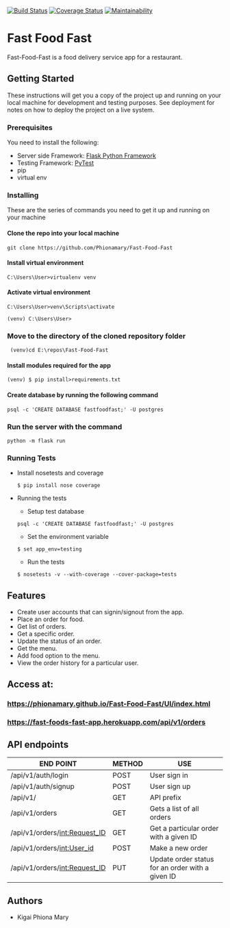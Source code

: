 [![Build Status](https://travis-ci.org/Phionamary/Fast-Food-Fast.svg?branch=Database)](https://travis-ci.org/Phionamary/Fast-Food-Fast)
[![Coverage Status](https://coveralls.io/repos/github/Phionamary/Fast-Food-Fast/badge.svg?branch=Database)](https://coveralls.io/github/Phionamary/Fast-Food-Fast?branch=Database)
[![Maintainability](https://api.codeclimate.com/v1/badges/14ceda9d0603ab17f897/maintainability)](https://codeclimate.com/github/Phionamary/Fast-Food-Fast/maintainability)

# Fast Food Fast
Fast-Food-Fast is a food delivery service app for a restaurant.

## Getting Started
These instructions will get you a copy of the project up and running on your local machine for development and testing purposes. See deployment for notes on how to deploy the project on a live system.

### Prerequisites
You need to install the following: 
* Server side Framework: ​[Flask Python Framework](http://flask.pocoo.org/)
* Testing Framework: [PyTest](https://docs.pytest.org/en/latest/)
* pip 
* virtual env

### Installing 
These are the series of commands you need to get it up and running on your machine 
#### Clone the repo into your local machine

```
git clone https://github.com/Phionamary/Fast-Food-Fast
```
#### Install virtual environment 
``` 
C:\Users\User>virtualenv venv
```
#### Activate virtual environment
``` 
C:\Users\User>venv\Scripts\activate
``` 

```
(venv) C:\Users\User>
 ```

### Move to the directory of the cloned repository folder
  ```
   (venv)cd E:\repos\Fast-Food-Fast
  ```
#### Install modules required for the app 
```
(venv) $ pip install>requirements.txt
```
#### Create database by running the following command
```
psql -c 'CREATE DATABASE fastfoodfast;' -U postgres
```
### Run the server with the command
```
python -m flask run 
```

### Running Tests
* Install nosetests and coverage
  ```
  $ pip install nose coverage
  ```

* Running the tests
  * Setup test database
  ```
  psql -c 'CREATE DATABASE fastfoodfast;' -U postgres
  ```
  * Set the environment variable
  ```
  $ set app_env=testing
  ```
  * Run the tests
  ```
  $ nosetests -v --with-coverage --cover-package=tests
  ```
## Features
* Create user accounts that can signin/signout from the app. 
* Place an order for food.
* Get list of orders.
* Get a specific order.
* Update the status of an order. 
* Get the menu.
* Add food option to the menu.
* View the order history  for a particular user.



## Access at:
### https://phionamary.github.io/Fast-Food-Fast/UI/index.html
### https://fast-foods-fast-app.herokuapp.com/api/v1/orders


 ## API endpoints

END POINT | METHOD | USE
--------- | ---- | -----
/api/v1/auth/login | POST | User sign in
/api/v1/auth/signup | POST | User sign up
/api/v1/| GET | API prefix
/api/v1/orders | GET | Gets a list of all orders
/api/v1/orders/<int:Request_ID> | GET | Get a particular order with a given ID
/api/v1/orders/<int:User_id> | POST | Make a new order
/api/v1/orders/<int:Request_ID> | PUT | Update order status for an order with a given ID

## Authors
* Kigai Phiona Mary
